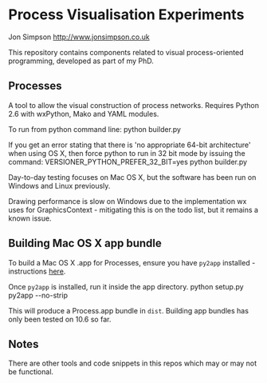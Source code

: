 # Process Visualisation Experiments
Jon Simpson <http://www.jonsimpson.co.uk>

This repository contains components related to visual process-oriented programming, developed as part of my PhD.

## Processes
A tool to allow the visual construction of process networks. Requires Python 2.6 with wxPython, Mako and YAML modules.

To run from python command line:
    python builder.py

If you get an error stating that there is 'no appropriate 64-bit architecture' when using OS X, then force python to run in 32 bit mode by issuing the command:
    VERSIONER_PYTHON_PREFER_32_BIT=yes python builder.py 


Day-to-day testing focuses on Mac OS X, but the software has been run on Windows and Linux previously.

Drawing performance is slow on Windows due to the implementation wx uses for GraphicsContext - mitigating this is on the todo list, but it remains a known issue.
    
## Building Mac OS X app bundle
To build a Mac OS X .app for Processes, ensure you have `py2app` installed - instructions [here](http://svn.pythonmac.org/py2app/py2app/trunk/doc/index.html#installation).

Once `py2app` is installed, run it inside the app directory.
    python setup.py py2app --no-strip
    
This will produce a Process.app bundle in `dist`. Building app bundles has only been tested on 10.6 so far.

## Notes
There are other tools and code snippets in this repos which may or may not be functional.
